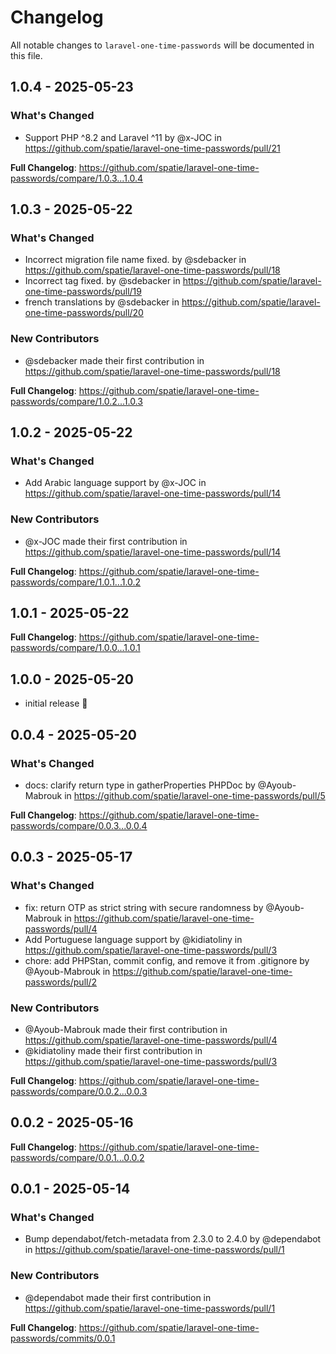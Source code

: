 # Changelog

All notable changes to `laravel-one-time-passwords` will be documented in this file.

## 1.0.4 - 2025-05-23

### What's Changed

* Support PHP ^8.2 and Laravel ^11 by @x-JOC in https://github.com/spatie/laravel-one-time-passwords/pull/21

**Full Changelog**: https://github.com/spatie/laravel-one-time-passwords/compare/1.0.3...1.0.4

## 1.0.3 - 2025-05-22

### What's Changed

* Incorrect migration file name fixed. by @sdebacker in https://github.com/spatie/laravel-one-time-passwords/pull/18
* Incorrect tag fixed. by @sdebacker in https://github.com/spatie/laravel-one-time-passwords/pull/19
* french translations by @sdebacker in https://github.com/spatie/laravel-one-time-passwords/pull/20

### New Contributors

* @sdebacker made their first contribution in https://github.com/spatie/laravel-one-time-passwords/pull/18

**Full Changelog**: https://github.com/spatie/laravel-one-time-passwords/compare/1.0.2...1.0.3

## 1.0.2 - 2025-05-22

### What's Changed

* Add Arabic language support by @x-JOC in https://github.com/spatie/laravel-one-time-passwords/pull/14

### New Contributors

* @x-JOC made their first contribution in https://github.com/spatie/laravel-one-time-passwords/pull/14

**Full Changelog**: https://github.com/spatie/laravel-one-time-passwords/compare/1.0.1...1.0.2

## 1.0.1 - 2025-05-22

**Full Changelog**: https://github.com/spatie/laravel-one-time-passwords/compare/1.0.0...1.0.1

## 1.0.0 - 2025-05-20

- initial release 🚀

## 0.0.4 - 2025-05-20

### What's Changed

* docs: clarify return type in gatherProperties PHPDoc by @Ayoub-Mabrouk in https://github.com/spatie/laravel-one-time-passwords/pull/5

**Full Changelog**: https://github.com/spatie/laravel-one-time-passwords/compare/0.0.3...0.0.4

## 0.0.3 - 2025-05-17

### What's Changed

* fix: return OTP as strict string with secure randomness by @Ayoub-Mabrouk in https://github.com/spatie/laravel-one-time-passwords/pull/4
* Add Portuguese language support by @kidiatoliny in https://github.com/spatie/laravel-one-time-passwords/pull/3
* chore: add PHPStan, commit config, and remove it from .gitignore by @Ayoub-Mabrouk in https://github.com/spatie/laravel-one-time-passwords/pull/2

### New Contributors

* @Ayoub-Mabrouk made their first contribution in https://github.com/spatie/laravel-one-time-passwords/pull/4
* @kidiatoliny made their first contribution in https://github.com/spatie/laravel-one-time-passwords/pull/3

**Full Changelog**: https://github.com/spatie/laravel-one-time-passwords/compare/0.0.2...0.0.3

## 0.0.2 - 2025-05-16

**Full Changelog**: https://github.com/spatie/laravel-one-time-passwords/compare/0.0.1...0.0.2

## 0.0.1 - 2025-05-14

### What's Changed

* Bump dependabot/fetch-metadata from 2.3.0 to 2.4.0 by @dependabot in https://github.com/spatie/laravel-one-time-passwords/pull/1

### New Contributors

* @dependabot made their first contribution in https://github.com/spatie/laravel-one-time-passwords/pull/1

**Full Changelog**: https://github.com/spatie/laravel-one-time-passwords/commits/0.0.1
